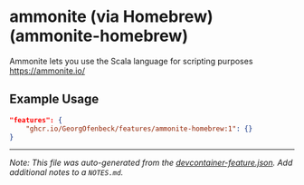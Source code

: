 
# ammonite (via Homebrew) (ammonite-homebrew)

Ammonite lets you use the Scala language for scripting purposes https://ammonite.io/


## Example Usage

```json
"features": {
    "ghcr.io/GeorgOfenbeck/features/ammonite-homebrew:1": {}
}
```





---

_Note: This file was auto-generated from the [devcontainer-feature.json](https://github.com/GeorgOfenbeck/features/blob/main/src/ammonite-homebrew/devcontainer-feature.json).  Add additional notes to a `NOTES.md`._
